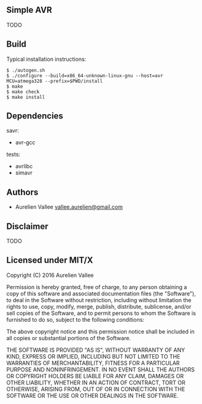 Simple AVR
----------
TODO

Build
-----

Typical installation instructions:

    $ ./autogen.sh
    $ ./configure --build=x86_64-unknown-linux-gnu --host=avr MCU=atmega328 --prefix=$PWD/install
    $ make
    $ make check
    $ make install

Dependencies
------------
savr:
- avr-gcc

tests:
- avrlibc
- simavr

Authors
-------
- Aurelien Vallee <vallee.aurelien@gmail.com>

Disclaimer
----------
TODO

Licensed under MIT/X
--------------------
Copyright (C) 2016 Aurelien Vallee

Permission is hereby granted, free of charge, to any person obtaining a copy of
this software and associated documentation files (the "Software"), to deal in
the Software without restriction, including without limitation the rights to
use, copy, modify, merge, publish, distribute, sublicense, and/or sell copies
of the Software, and to permit persons to whom the Software is furnished to do
so, subject to the following conditions:

The above copyright notice and this permission notice shall be included in all
copies or substantial portions of the Software.

THE SOFTWARE IS PROVIDED "AS IS", WITHOUT WARRANTY OF ANY KIND, EXPRESS OR
IMPLIED, INCLUDING BUT NOT LIMITED TO THE WARRANTIES OF MERCHANTABILITY,
FITNESS FOR A PARTICULAR PURPOSE AND NONINFRINGEMENT. IN NO EVENT SHALL THE
AUTHORS OR COPYRIGHT HOLDERS BE LIABLE FOR ANY CLAIM, DAMAGES OR OTHER
LIABILITY, WHETHER IN AN ACTION OF CONTRACT, TORT OR OTHERWISE, ARISING FROM,
OUT OF OR IN CONNECTION WITH THE SOFTWARE OR THE USE OR OTHER DEALINGS IN THE
SOFTWARE.
